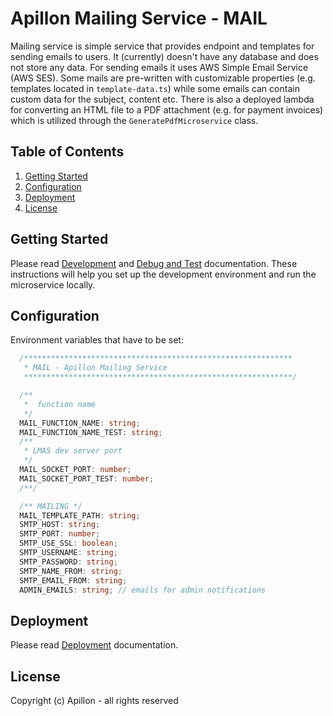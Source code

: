 # Apillon Mailing Service - MAIL

Mailing service is simple service that provides endpoint and templates for sending emails to users. It (currently) doesn't have any database and does not store any data. For sending emails it uses AWS Simple Email Service (AWS SES). Some mails are pre-written with customizable properties (e.g. templates located in `template-data.ts`) while some emails can contain custom data for the subject, content etc.
There is also a deployed lambda for converting an HTML file to a PDF attachment (e.g. for payment invoices) which is utilized through the `GeneratePdfMicroservice` class.

## Table of Contents

1. [Getting Started](#getting-started)
2. [Configuration](#configuration)
3. [Deployment](#deployment)
4. [License](#license)

## Getting Started

Please read [Development](../../docs/development.md) and [Debug and Test](../../docs/debug-and-test.md) documentation. These instructions will help you set up the development environment and run the microservice locally.

## Configuration

Environment variables that have to be set:

```ts
  /************************************************************
   * MAIL - Apillon Mailing Service
   ************************************************************/

  /**
   *  function name
   */
  MAIL_FUNCTION_NAME: string;
  MAIL_FUNCTION_NAME_TEST: string;
  /**
   * LMAS dev server port
   */
  MAIL_SOCKET_PORT: number;
  MAIL_SOCKET_PORT_TEST: number;
  /**/

  /** MAILING */
  MAIL_TEMPLATE_PATH: string;
  SMTP_HOST: string;
  SMTP_PORT: number;
  SMTP_USE_SSL: boolean;
  SMTP_USERNAME: string;
  SMTP_PASSWORD: string;
  SMTP_NAME_FROM: string;
  SMTP_EMAIL_FROM: string;
  ADMIN_EMAILS: string; // emails for admin notifications
```

## Deployment

Please read [Deployment](../../docs/deployment.md) documentation.

## License

Copyright (c) Apillon - all rights reserved
